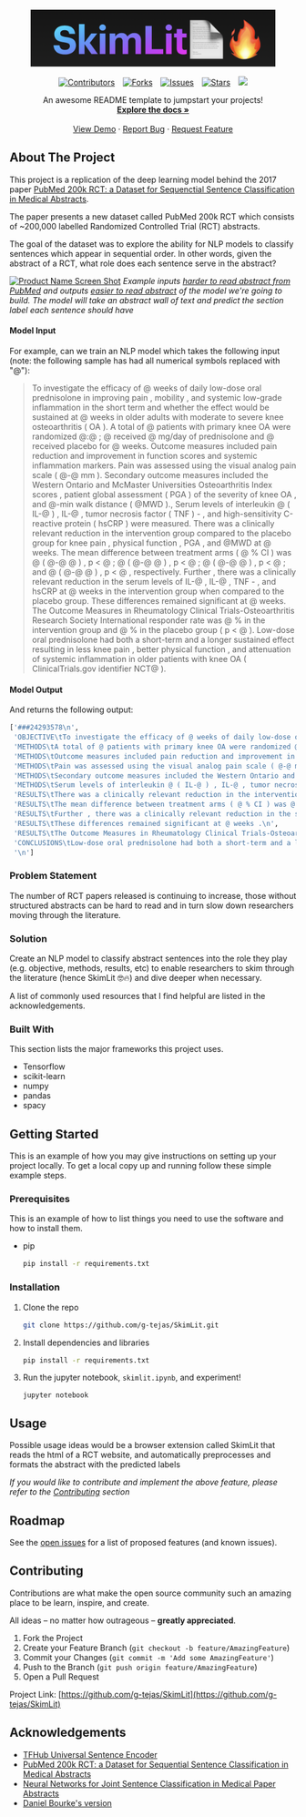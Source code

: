 <!--
*** Thanks for checking out the Best-README-Template. If you have a suggestion
*** that would make this better, please fork the repo and create a pull request
*** or simply open an issue with the tag "enhancement".
*** Thanks again! Now go create something AMAZING! :D
-->



<!-- PROJECT SHIELDS -->
<!--
*** I'm using markdown "reference style" links for readability.
*** Reference links are enclosed in brackets [ ] instead of parentheses ( ).
*** See the bottom of this document for the declaration of the reference variables
*** for contributors-url, forks-url, etc. This is an optional, concise syntax you may use.
*** https://www.markdownguide.org/basic-syntax/#reference-style-links
-->

<!-- PROJECT LOGO -->
<br />
<p align="center">
  <a href="https://github.com/g-tejas/SkimLit">
    <img src="img/logo.png" alt="Logo" width="430" height="100">
  </a>

  <p align="center">
    <a>
        <a style="margin: 0 5px" href="https://github.com/g-tejas/SkimLit/graphs/contributors"><img src="https://img.shields.io/github/contributors/g-tejas/SkimLit.svg?style=plastic" alt="Contributors"></a>
    </a>
    <a>
        <a style="margin: 0 5px" href="https://github.com/g-tejas/SkimLit/network/members"><img src="https://img.shields.io/github/forks/g-tejas/SkimLit.svg?style=plastic" alt="Forks"></a>
    </a>
    <a>
        <a style="margin: 0 5px" href="https://github.com/g-tejas/SkimLit/issues"><img src="https://img.shields.io/github/issues/g-tejas/SkimLit.svg?style=plastic" alt="Issues"></a>
    </a>
    <a>
        <a style="margin: 0 5px" href="https://github.com/g-tejas/SkimLit/stargazers"><img src="https://img.shields.io/github/stars/g-tejas/SkimLit.svg?style=plastic" alt="Stars"></a>
    </a>
    <a>
        <a style="margin: 0 5px" href="https://colab.research.google.com/drive/1iceHKxffz_oLud9Zoxu300FZKANyI6kx?usp=sharing"><img    src="https://colab.research.google.com/assets/colab-badge.svg"></a>
    </a>
  </p>


  <p align="center">
    An awesome README template to jumpstart your projects!
    <br />
    <a href="https://github.com/g-tejas/SkimLit"><strong>Explore the docs »</strong></a>
    <br />
    <br />
    <a href="https://github.com/g-tejas/SkimLit">View Demo</a>
    ·
    <a href="https://github.com/g-tejas/SkimLit/issues">Report Bug</a>
    ·
    <a href="https://github.com/g-tejas/SkimLit/issues">Request Feature</a>
  </p>
</p>

<!-- ABOUT THE PROJECT -->
## About The Project

This project is a replication of the deep learning model behind the 2017 paper [PubMed 200k RCT: a Dataset for Sequenctial Sentence Classification in Medical Abstracts](https://arxiv.org/abs/1710.06071).

The paper presents a new dataset called PubMed 200k RCT which consists of ~200,000 labelled Randomized Controlled Trial (RCT) abstracts.

The goal of the dataset was to explore the ability for NLP models to classify sentences which appear in sequential order. In other words, given the abstract of a RCT, what role does each sentence serve in the abstract?

[![Product Name Screen Shot][product-screenshot]](https://github.com/g-tejas/SkimLit)
*Example inputs [harder to read abstract from PubMed](https://pubmed.ncbi.nlm.nih.gov/28942748/) and outputs [easier to read abstract](https://pubmed.ncbi.nlm.nih.gov/32537182/) of the model we're going to build. The model will take an abstract wall of text and predict the section label each sentence should have*

#### Model Input

For example, can we train an NLP model which takes the following input (note: the following sample has had all numerical symbols replaced with "@"):

> To investigate the efficacy of @ weeks of daily low-dose oral prednisolone in improving pain , mobility , and systemic low-grade inflammation in the short term and whether the effect would be sustained at @ weeks in older adults with moderate to severe knee osteoarthritis ( OA ). A total of @ patients with primary knee OA were randomized @:@ ; @ received @ mg/day of prednisolone and @ received placebo for @ weeks. Outcome measures included pain reduction and improvement in function scores and systemic inflammation markers. Pain was assessed using the visual analog pain scale ( @-@ mm ). Secondary outcome measures included the Western Ontario and McMaster Universities Osteoarthritis Index scores , patient global assessment ( PGA ) of the severity of knee OA , and @-min walk distance ( @MWD )., Serum levels of interleukin @ ( IL-@ ) , IL-@ , tumor necrosis factor ( TNF ) - , and high-sensitivity C-reactive protein ( hsCRP ) were measured. There was a clinically relevant reduction in the intervention group compared to the placebo group for knee pain , physical function , PGA , and @MWD at @ weeks. The mean difference between treatment arms ( @ % CI ) was @ ( @-@ @ ) , p < @ ; @ ( @-@ @ ) , p < @ ; @ ( @-@ @ ) , p < @ ; and @ ( @-@ @ ) , p < @ , respectively. Further , there was a clinically relevant reduction in the serum levels of IL-@ , IL-@ , TNF - , and hsCRP at @ weeks in the intervention group when compared to the placebo group. These differences remained significant at @ weeks. The Outcome Measures in Rheumatology Clinical Trials-Osteoarthritis Research Society International responder rate was @ % in the intervention group and @ % in the placebo group ( p < @ ). Low-dose oral prednisolone had both a short-term and a longer sustained effect resulting in less knee pain , better physical function , and attenuation of systemic inflammation in older patients with knee OA ( ClinicalTrials.gov identifier NCT@ ).


#### Model Output
And returns the following output:
```sh
['###24293578\n',
 'OBJECTIVE\tTo investigate the efficacy of @ weeks of daily low-dose oral prednisolone in improving pain , mobility , and systemic low-grade inflammation in the short term and whether the effect would be sustained at @ weeks in older adults with moderate to severe knee osteoarthritis ( OA ) .\n',
 'METHODS\tA total of @ patients with primary knee OA were randomized @:@ ; @ received @ mg/day of prednisolone and @ received placebo for @ weeks .\n',
 'METHODS\tOutcome measures included pain reduction and improvement in function scores and systemic inflammation markers .\n',
 'METHODS\tPain was assessed using the visual analog pain scale ( @-@ mm ) .\n',
 'METHODS\tSecondary outcome measures included the Western Ontario and McMaster Universities Osteoarthritis Index scores , patient global assessment ( PGA ) of the severity of knee OA , and @-min walk distance ( @MWD ) .\n',
 'METHODS\tSerum levels of interleukin @ ( IL-@ ) , IL-@ , tumor necrosis factor ( TNF ) - , and high-sensitivity C-reactive protein ( hsCRP ) were measured .\n',
 'RESULTS\tThere was a clinically relevant reduction in the intervention group compared to the placebo group for knee pain , physical function , PGA , and @MWD at @ weeks .\n',
 'RESULTS\tThe mean difference between treatment arms ( @ % CI ) was @ ( @-@ @ ) , p < @ ; @ ( @-@ @ ) , p < @ ; @ ( @-@ @ ) , p < @ ; and @ ( @-@ @ ) , p < @ , respectively .\n',
 'RESULTS\tFurther , there was a clinically relevant reduction in the serum levels of IL-@ , IL-@ , TNF - , and hsCRP at @ weeks in the intervention group when compared to the placebo group .\n',
 'RESULTS\tThese differences remained significant at @ weeks .\n',
 'RESULTS\tThe Outcome Measures in Rheumatology Clinical Trials-Osteoarthritis Research Society International responder rate was @ % in the intervention group and @ % in the placebo group ( p < @ ) .\n',
 'CONCLUSIONS\tLow-dose oral prednisolone had both a short-term and a longer sustained effect resulting in less knee pain , better physical function , and attenuation of systemic inflammation in older patients with knee OA ( ClinicalTrials.gov identifier NCT@ ) .\n',
 '\n']
 ```

### Problem Statement
The number of RCT papers released is continuing to increase, those without structured abstracts can be hard to read and in turn slow down researchers moving through the literature.

### Solution
Create an NLP model to classify abstract sentences into the role they play (e.g. objective, methods, results, etc) to enable researchers to skim through the literature (hence SkimLit 🤓🔥) and dive deeper when necessary.


A list of commonly used resources that I find helpful are listed in the acknowledgements.

### Built With

This section lists the major frameworks this project uses. 
* Tensorflow
* scikit-learn
* numpy
* pandas
* spacy




<!-- GETTING STARTED -->
## Getting Started

This is an example of how you may give instructions on setting up your project locally.
To get a local copy up and running follow these simple example steps.

### Prerequisites

This is an example of how to list things you need to use the software and how to install them.
* pip
  ```sh
  pip install -r requirements.txt
  ```

### Installation

1. Clone the repo
   ```sh
   git clone https://github.com/g-tejas/SkimLit.git
   ```
2. Install dependencies and libraries
   ```sh
   pip install -r requirements.txt
   ```
3. Run the jupyter notebook, `skimlit.ipynb`, and experiment!
   ```JS
   jupyter notebook
   ```



<!-- USAGE EXAMPLES -->
## Usage

Possible usage ideas would be a browser extension called SkimLit that reads the html of a RCT website, and automatically preprocesses and formats the abstract with the predicted labels

_If you would like to contribute and implement the above feature, please refer to the  [Contributing](#contributing) section_



<!-- ROADMAP -->
## Roadmap

See the [open issues](https://github.com/g-tejas/SkimLit/issues) for a list of proposed features (and known issues).



<!-- CONTRIBUTING -->
## Contributing

Contributions are what make the open source community such an amazing place to be learn, inspire, and create. 

All ideas – no matter how outrageous – **greatly appreciated**.

1. Fork the Project
2. Create your Feature Branch (`git checkout -b feature/AmazingFeature`)
3. Commit your Changes (`git commit -m 'Add some AmazingFeature'`)
4. Push to the Branch (`git push origin feature/AmazingFeature`)
5. Open a Pull Request


Project Link: [https://github.com/g-tejas/SkimLit](https://github.com/g-tejas/SkimLit)


<!-- ACKNOWLEDGEMENTS -->
## Acknowledgements
* [TFHub Universal Sentence Encoder](https://tfhub.dev/google/universal-sentence-encoder/4)
* [PubMed 200k RCT: a Dataset for Sequential Sentence Classification in Medical Abstracts
](https://arxiv.org/abs/1710.06071)
* [Neural Networks for Joint Sentence Classification
in Medical Paper Abstracts](https://arxiv.org/pdf/1612.05251.pdf)
* [Daniel Bourke's version](https://github.com/mrdbourke/tensorflow-deep-learning/blob/main/09_SkimLit_nlp_milestone_project_2.ipynb)

<!-- MARKDOWN LINKS & IMAGES -->
<!-- https://www.markdownguide.org/basic-syntax/#reference-style-links -->

[product-screenshot]: https://camo.githubusercontent.com/de191b8b8fd152f21862c26f84ad75b979eef5d4/68747470733a2f2f7261772e67697468756275736572636f6e74656e742e636f6d2f6d7264626f75726b652f74656e736f72666c6f772d646565702d6c6561726e696e672f6d61696e2f696d616765732f30392d736b696d6c69742d6f766572766965772d696e7075742d616e642d6f75747075742e706e67